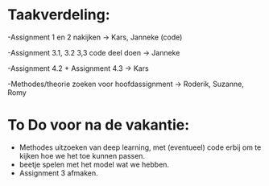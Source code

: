 # Taakverdeling:
-Assignment 1 en 2 nakijken                   -> Kars, Janneke (code)

-Assignment 3.1, 3.2 3,3 code deel doen       -> Janneke

-Assignment 4.2 + Assignment 4.3              -> Kars

-Methodes/theorie zoeken voor hoofdassignment -> Roderik, Suzanne, Romy

# To Do voor na de vakantie:
- Methodes uitzoeken van deep learning, met (eventueel) code erbij om te kijken hoe we het toe kunnen passen.
- beetje spelen met het model wat we hebben.
- Assignment 3 afmaken.


